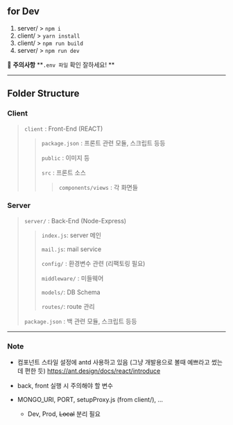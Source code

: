 ## for Dev
1. server/ > `npm i`
2. client/ > `yarn install`
3. client/ > `npm run build`
4. server/ > `npm run dev`

📌 **주의사항**
**`.env 파일` 확인 잘하세요! **

<hr>

## Folder Structure
### Client
> `client` : Front-End (REACT)
>
>> `package.json` : 프론트 관련 모듈, 스크립트 등등
>>
>> `public` : 이미지 등
>>
>> `src` : 프론트 소스
>>
>>> `components/views` : 각 화면들

### Server
> `server/` : Back-End (Node-Express)
>>
>>`index.js`: server 메인
>>
>>`mail.js`: mail service
>>
>>`config/` : 환경변수 관련 (리팩토링 필요)
>>
>>`middleware/` : 미들웨어
>>
>>`models/`: DB Schema
>>
>>`routes/`: route 관리
>
> `package.json` : 백 관련 모듈, 스크립트 등등

<hr>

### Note

* 컴포넌트 스타일 설정에 antd 사용하고 있음 (그냥 개발용으로 볼때 예쁘라고 썼는데 편한 듯)
  https://ant.design/docs/react/introduce

* back, front 실행 시 주의해야 할 변수
* MONGO_URI, PORT, setupProxy.js (from client/), ...
  * Dev, Prod, ~~Local~~ 분리 필요
